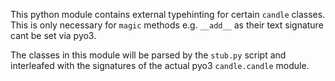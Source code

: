 This python module contains external typehinting for certain `candle` classes. This is only necessary for `magic` methods e.g. `__add__` as their text signature cant be set via pyo3.

The classes in this module will be parsed by the `stub.py` script and interleafed with the signatures of the actual pyo3 `candle.candle` module.
